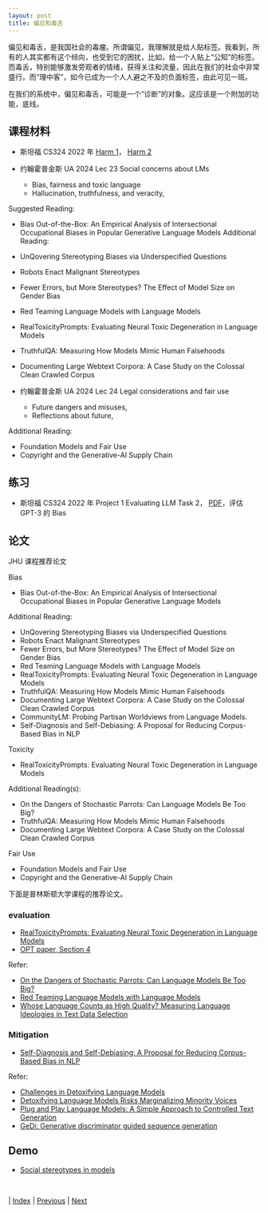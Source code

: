```yaml
---
layout: post
title: 偏见和毒舌
---
```


偏见和毒舌，是我国社会的毒瘤。所谓偏见，我理解就是给人贴标签。我看到，所有的人其实都有这个倾向，也受到它的困扰，比如，给一个人贴上“公知”的标签。而毒舌，特别能够激发旁观者的情绪，获得关注和流量，因此在我们的社会中非常盛行。而“理中客”，如今已成为一个人人避之不及的负面标签，由此可见一斑。

在我们的系统中，偏见和毒舌，可能是一个“诊断”的对象。这应该是一个附加的功能，底线。

## 课程材料

- 斯坦福 CS324 2022 年 [Harm 1](https://stanford-cs324.github.io/winter2022/lectures/harms-1/)， [Harm 2](https://stanford-cs324.github.io/winter2022/lectures/harms-2/)

- 约翰霍普金斯 UA 2024 Lec 23 Social concerns about LMs
  - Bias, fairness and toxic language
  - Hallucination, truthfulness, and veracity,

Suggested Reading: 
- Bias Out-of-the-Box: An Empirical Analysis of Intersectional Occupational Biases in Popular Generative Language Models
Additional Reading:
- UnQovering Stereotyping Biases via Underspecified Questions
- Robots Enact Malignant Stereotypes
- Fewer Errors, but More Stereotypes? The Effect of Model Size on Gender Bias
- Red Teaming Language Models with Language Models
- RealToxicityPrompts: Evaluating Neural Toxic Degeneration in Language Models
- TruthfulQA: Measuring How Models Mimic Human Falsehoods
- Documenting Large Webtext Corpora: A Case Study on the Colossal Clean Crawled Corpus

- 约翰霍普金斯 UA 2024 Lec 24 Legal considerations and fair use
    - Future dangers and misuses,
    - Reflections about future,

Additional Reading:
- Foundation Models and Fair Use
- Copyright and the Generative-AI Supply Chain

## 练习

- 斯坦福 CS324 2022 年 Project 1 Evaluating LLM Task 2， [PDF](https://stanford-cs324.github.io/winter2022/projects/CS324_P1.pdf)，评估 GPT-3 的 Bias

## 论文

JHU 课程推荐论文

Bias
- Bias Out-of-the-Box: An Empirical Analysis of Intersectional Occupational Biases in Popular Generative Language Models

Additional Reading:
- UnQovering Stereotyping Biases via Underspecified Questions
- Robots Enact Malignant Stereotypes
- Fewer Errors, but More Stereotypes? The Effect of Model Size on Gender Bias
- Red Teaming Language Models with Language Models
- RealToxicityPrompts: Evaluating Neural Toxic Degeneration in Language Models
- TruthfulQA: Measuring How Models Mimic Human Falsehoods
- Documenting Large Webtext Corpora: A Case Study on the Colossal Clean Crawled Corpus
- CommunityLM: Probing Partisan Worldviews from Language Models.
- Self-Diagnosis and Self-Debiasing: A Proposal for Reducing Corpus-Based Bias in NLP

Toxicity
- RealToxicityPrompts: Evaluating Neural Toxic Degeneration in Language Models

Additional Reading(s):
- On the Dangers of Stochastic Parrots: Can Language Models Be Too Big?
- TruthfulQA: Measuring How Models Mimic Human Falsehoods
- Documenting Large Webtext Corpora: A Case Study on the Colossal Clean Crawled Corpus

Fair Use
- Foundation Models and Fair Use
- Copyright and the Generative-AI Supply Chain

下面是普林斯顿大学课程的推荐论文。

### evaluation 
- [RealToxicityPrompts: Evaluating Neural Toxic Degeneration in Language Models](https://arxiv.org/pdf/2009.11462.pdf)
- [OPT paper, Section 4](https://arxiv.org/pdf/2205.01068.pdf)

Refer:
- [On the Dangers of Stochastic Parrots: Can Language Models Be Too Big?](https://dl.acm.org/doi/pdf/10.1145/3442188.3445922)
- [Red Teaming Language Models with Language Models](https://storage.googleapis.com/deepmind-media/Red%20Teaming/Red%20Teaming.pdf)
- [Whose Language Counts as High Quality? Measuring Language Ideologies in Text Data Selection](https://arxiv.org/pdf/2201.10474.pdf)

### Mitigation
- [Self-Diagnosis and Self-Debiasing: A Proposal for Reducing Corpus-Based Bias in NLP](https://arxiv.org/pdf/2103.00453.pdf)

Refer:
- [Challenges in Detoxifying Language Models](https://arxiv.org/pdf/2109.07445.pdf)
- [Detoxifying Language Models Risks Marginalizing Minority Voices](https://arxiv.org/pdf/2104.06390.pdf)
- [Plug and Play Language Models: A Simple Approach to Controlled Text Generation](https://arxiv.org/pdf/1912.02164.pdf)
- [GeDi: Generative discriminator guided sequence generation](https://arxiv.org/pdf/2009.06367.pdf)

## Demo

- [Social stereotypes in models](https://unqover.apps.allenai.org/)

<br/>

| [Index](./) | [Previous](7-5-moral) | [Next](7-9-security)
